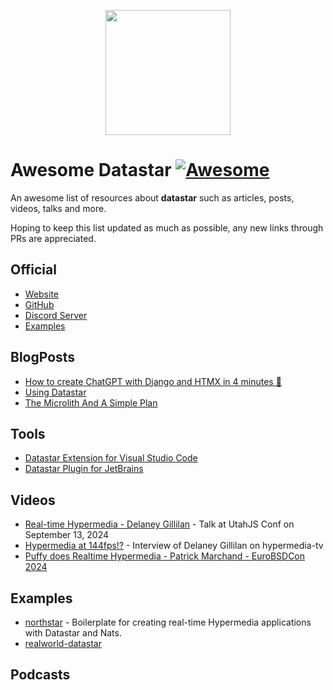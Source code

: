 <p align="center"><img width="200" src="https://data-star.dev/static/images/rocket.webp"></p>


# Awesome Datastar [![Awesome](https://awesome.re/badge.svg)](https://github.com/sindresorhus/awesome)

An awesome list of resources about **datastar** such as articles, posts, videos, talks and more.

Hoping to keep this list updated as much as possible, any new links through PRs are appreciated.

## Official

- [Website](https://data-star.dev/)
- [GitHub](https://github.com/starfederation/datastar)
- [Discord Server](https://discord.gg/bnRNgZjgPh)
- [Examples](https://data-star.dev/examples/)

## BlogPosts

- [How to create ChatGPT with Django and HTMX in 4 minutes 🦾](https://www.photondesigner.com/articles/chatgpt-htmx-django)
- [Using Datastar](https://medium.com/@ianster/using-datastar-da1984a6cc77)
- [The Microlith And A Simple Plan](https://medium.com/@ianster/the-microlith-and-a-simple-plan-e8b168dafd9e)


## Tools

- [Datastar Extension for Visual Studio Code](https://marketplace.visualstudio.com/items?itemName=starfederation.datastar-vscode)
- [Datastar Plugin for JetBrains](https://plugins.jetbrains.com/plugin/26072-datastar-support)


## Videos

- [Real-time Hypermedia - Delaney Gillilan](https://www.youtube.com/watch?v=0K71AyAF6E4) - Talk at UtahJS Conf on September 13, 2024
- [Hypermedia at 144fps!?](https://www.youtube.com/watch?v=HbTFlUqELVc) - Interview of Delaney Gillilan on hypermedia-tv
- [Puffy does Realtime Hypermedia - Patrick Marchand - EuroBSDCon 2024](https://www.youtube.com/watch?v=FMKdE4QFyNk)
  


## Examples


- [northstar](https://github.com/zangster300/northstar) - Boilerplate for creating real-time Hypermedia applications with Datastar and Nats.
- [realworld-datastar](https://github.com/delaneyj/realworld-datastar)


## Podcasts

